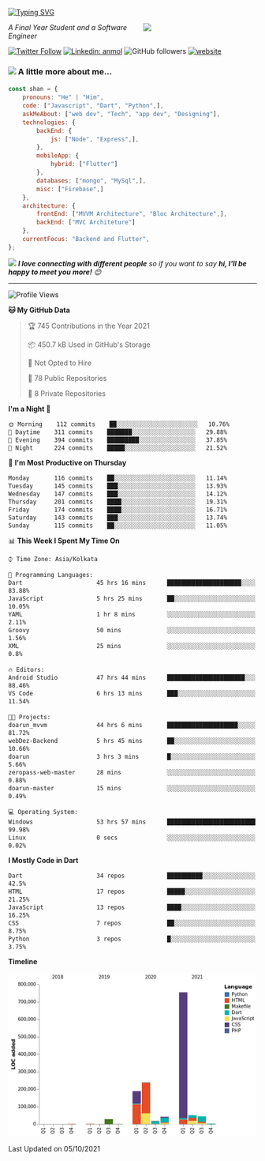 <!-- <h2>नमस्ते (Namaste)🙏🏻, I'm Shan Shaji! <img src="https://media.giphy.com/media/12oufCB0MyZ1Go/giphy.gif" width="50"></h2> -->
[![Typing SVG](https://readme-typing-svg.herokuapp.com?lines=Hey%2C+I'm+Shan;I+am+a+Full+Stack+Developer)](https://git.io/typing-svg)

<img align='right' src="https://media.giphy.com/media/M9gbBd9nbDrOTu1Mqx/giphy.gif" width="230">
<p><em>A Final Year Student and a Software Engineer</em></p>

[![Twitter Follow](https://img.shields.io/twitter/follow/shan__shaji?style=flat)](https://twitter.com/intent/follow?screen_name=shan__shaji)
[![Linkedin: anmol](https://img.shields.io/badge/shan-shaji?style=flat-square&logo=Linkedin&logoColor=white&link=https://www.linkedin.com/in/shan-shaji/)](https://www.linkedin.com/in/shan-shaji/)
![GitHub followers](https://img.shields.io/github/followers/shan-shaji?label=Follow&style=social)
[![website](https://img.shields.io/badge/Website-46a2f1.svg?&style=flat-square&logo=Google-Chrome&logoColor=white&link=http://shan-shaji.github.io/)](http://shan-shaji.github.io/)



### <img src="https://media.giphy.com/media/VgCDAzcKvsR6OM0uWg/giphy.gif" width="50"> A little more about me...  

```javascript
const shan = {
    pronouns: "He" | "Him",
    code: ["Javascript", "Dart", "Python",],
    askMeAbout: ["web dev", "Tech", "app dev", "Designing"],
    technologies: {
        backEnd: {
            js: ["Node", "Express",],
        },
        mobileApp: {
            hybrid: ["Flutter"]
        },
        databases: ["mongo", "MySql",],
        misc: ["Firebase",]
    },
    architecture: {
        frontEnd: ["MVVM Architecture", "Bloc Architecture",],
        backEnd: ["MVC Architeture"]
    },
    currentFocus: "Backend and Flutter",
};
```

<img src="https://media.giphy.com/media/LnQjpWaON8nhr21vNW/giphy.gif" width="60"> <em><b>I love connecting with different people</b> so if you want to say <b>hi, I'll be happy to meet you more!</b> 😊</em>

---
<!--START_SECTION:waka-->
![Profile Views](http://img.shields.io/badge/Profile%20Views-37-blue)

**🐱 My GitHub Data** 

> 🏆 745 Contributions in the Year 2021
 > 
> 📦 450.7 kB Used in GitHub's Storage 
 > 
> 🚫 Not Opted to Hire
 > 
> 📜 78 Public Repositories 
 > 
> 🔑 8 Private Repositories  
 > 
**I'm a Night 🦉** 

```text
🌞 Morning    112 commits    ██░░░░░░░░░░░░░░░░░░░░░░░   10.76% 
🌆 Daytime    311 commits    ███████░░░░░░░░░░░░░░░░░░   29.88% 
🌃 Evening    394 commits    █████████░░░░░░░░░░░░░░░░   37.85% 
🌙 Night      224 commits    █████░░░░░░░░░░░░░░░░░░░░   21.52%

```
📅 **I'm Most Productive on Thursday** 

```text
Monday       116 commits    ██░░░░░░░░░░░░░░░░░░░░░░░   11.14% 
Tuesday      145 commits    ███░░░░░░░░░░░░░░░░░░░░░░   13.93% 
Wednesday    147 commits    ███░░░░░░░░░░░░░░░░░░░░░░   14.12% 
Thursday     201 commits    ████░░░░░░░░░░░░░░░░░░░░░   19.31% 
Friday       174 commits    ████░░░░░░░░░░░░░░░░░░░░░   16.71% 
Saturday     143 commits    ███░░░░░░░░░░░░░░░░░░░░░░   13.74% 
Sunday       115 commits    ██░░░░░░░░░░░░░░░░░░░░░░░   11.05%

```


📊 **This Week I Spent My Time On** 

```text
⌚︎ Time Zone: Asia/Kolkata

💬 Programming Languages: 
Dart                     45 hrs 16 mins      █████████████████████░░░░   83.88% 
JavaScript               5 hrs 25 mins       ██░░░░░░░░░░░░░░░░░░░░░░░   10.05% 
YAML                     1 hr 8 mins         ░░░░░░░░░░░░░░░░░░░░░░░░░   2.11% 
Groovy                   50 mins             ░░░░░░░░░░░░░░░░░░░░░░░░░   1.56% 
XML                      25 mins             ░░░░░░░░░░░░░░░░░░░░░░░░░   0.8%

🔥 Editors: 
Android Studio           47 hrs 44 mins      ██████████████████████░░░   88.46% 
VS Code                  6 hrs 13 mins       ███░░░░░░░░░░░░░░░░░░░░░░   11.54%

🐱‍💻 Projects: 
doarun_mvvm              44 hrs 6 mins       ████████████████████░░░░░   81.72% 
webDez-Backend           5 hrs 45 mins       ██░░░░░░░░░░░░░░░░░░░░░░░   10.66% 
doarun                   3 hrs 3 mins        █░░░░░░░░░░░░░░░░░░░░░░░░   5.66% 
zeropass-web-master      28 mins             ░░░░░░░░░░░░░░░░░░░░░░░░░   0.88% 
doarun-master            15 mins             ░░░░░░░░░░░░░░░░░░░░░░░░░   0.49%

💻 Operating System: 
Windows                  53 hrs 57 mins      █████████████████████████   99.98% 
Linux                    0 secs              ░░░░░░░░░░░░░░░░░░░░░░░░░   0.02%

```

**I Mostly Code in Dart** 

```text
Dart                     34 repos            ██████████░░░░░░░░░░░░░░░   42.5% 
HTML                     17 repos            █████░░░░░░░░░░░░░░░░░░░░   21.25% 
JavaScript               13 repos            ████░░░░░░░░░░░░░░░░░░░░░   16.25% 
CSS                      7 repos             ██░░░░░░░░░░░░░░░░░░░░░░░   8.75% 
Python                   3 repos             █░░░░░░░░░░░░░░░░░░░░░░░░   3.75%

```


**Timeline**

![Chart not found](https://raw.githubusercontent.com/shan-shaji/shan-shaji/master/charts/bar_graph.png) 


 Last Updated on 05/10/2021
<!--END_SECTION:waka-->

